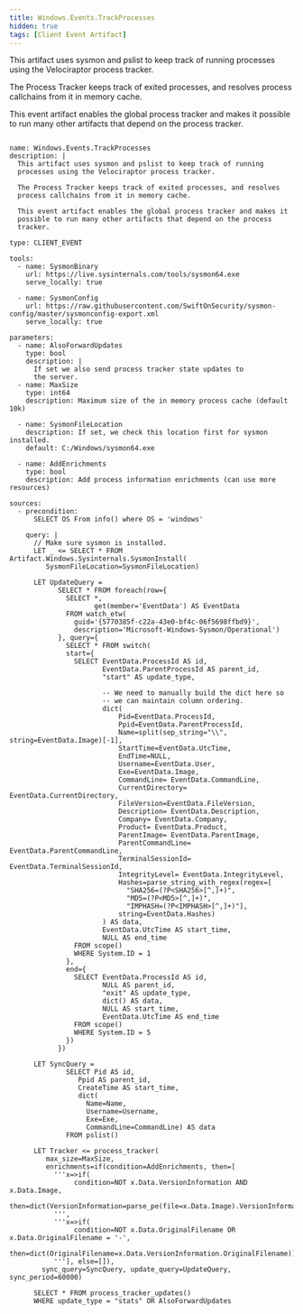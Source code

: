 ```yaml
---
title: Windows.Events.TrackProcesses
hidden: true
tags: [Client Event Artifact]
---
```


This artifact uses sysmon and pslist to keep track of running
processes using the Velociraptor process tracker.

The Process Tracker keeps track of exited processes, and resolves
process callchains from it in memory cache.

This event artifact enables the global process tracker and makes it
possible to run many other artifacts that depend on the process
tracker.


<pre><code class="language-yaml">
name: Windows.Events.TrackProcesses
description: |
  This artifact uses sysmon and pslist to keep track of running
  processes using the Velociraptor process tracker.

  The Process Tracker keeps track of exited processes, and resolves
  process callchains from it in memory cache.

  This event artifact enables the global process tracker and makes it
  possible to run many other artifacts that depend on the process
  tracker.

type: CLIENT_EVENT

tools:
  - name: SysmonBinary
    url: https://live.sysinternals.com/tools/sysmon64.exe
    serve_locally: true

  - name: SysmonConfig
    url: https://raw.githubusercontent.com/SwiftOnSecurity/sysmon-config/master/sysmonconfig-export.xml
    serve_locally: true

parameters:
  - name: AlsoForwardUpdates
    type: bool
    description: |
      If set we also send process tracker state updates to
      the server.
  - name: MaxSize
    type: int64
    description: Maximum size of the in memory process cache (default 10k)

  - name: SysmonFileLocation
    description: If set, we check this location first for sysmon installed.
    default: C:/Windows/sysmon64.exe

  - name: AddEnrichments
    type: bool
    description: Add process information enrichments (can use more resources)

sources:
  - precondition:
      SELECT OS From info() where OS = 'windows'

    query: |
      // Make sure sysmon is installed.
      LET _ &lt;= SELECT * FROM Artifact.Windows.Sysinternals.SysmonInstall(
         SysmonFileLocation=SysmonFileLocation)

      LET UpdateQuery =
            SELECT * FROM foreach(row={
              SELECT *,
                     get(member='EventData') AS EventData
              FROM watch_etw(
                guid='{5770385f-c22a-43e0-bf4c-06f5698ffbd9}',
                description='Microsoft-Windows-Sysmon/Operational')
            }, query={
              SELECT * FROM switch(
              start={
                SELECT EventData.ProcessId AS id,
                       EventData.ParentProcessId AS parent_id,
                       "start" AS update_type,

                       -- We need to manually build the dict here so
                       -- we can maintain column ordering.
                       dict(
                           Pid=EventData.ProcessId,
                           Ppid=EventData.ParentProcessId,
                           Name=split(sep_string="\\", string=EventData.Image)[-1],
                           StartTime=EventData.UtcTime,
                           EndTime=NULL,
                           Username=EventData.User,
                           Exe=EventData.Image,
                           CommandLine= EventData.CommandLine,
                           CurrentDirectory= EventData.CurrentDirectory,
                           FileVersion=EventData.FileVersion,
                           Description= EventData.Description,
                           Company= EventData.Company,
                           Product= EventData.Product,
                           ParentImage= EventData.ParentImage,
                           ParentCommandLine= EventData.ParentCommandLine,
                           TerminalSessionId= EventData.TerminalSessionId,
                           IntegrityLevel= EventData.IntegrityLevel,
                           Hashes=parse_string_with_regex(regex=[
                             "SHA256=(?P&lt;SHA256&gt;[^,]+)",
                             "MD5=(?P&lt;MD5&gt;[^,]+)",
                             "IMPHASH=(?P&lt;IMPHASH&gt;[^,]+)"],
                           string=EventData.Hashes)
                       ) AS data,
                       EventData.UtcTime AS start_time,
                       NULL AS end_time
                FROM scope()
                WHERE System.ID = 1
              },
              end={
                SELECT EventData.ProcessId AS id,
                       NULL AS parent_id,
                       "exit" AS update_type,
                       dict() AS data,
                       NULL AS start_time,
                       EventData.UtcTime AS end_time
                FROM scope()
                WHERE System.ID = 5
              })
            })

      LET SyncQuery =
              SELECT Pid AS id,
                 Ppid AS parent_id,
                 CreateTime AS start_time,
                 dict(
                   Name=Name,
                   Username=Username,
                   Exe=Exe,
                   CommandLine=CommandLine) AS data
              FROM pslist()

      LET Tracker &lt;= process_tracker(
         max_size=MaxSize,
         enrichments=if(condition=AddEnrichments, then=[
           '''x=&gt;if(
                condition=NOT x.Data.VersionInformation AND x.Data.Image,
                then=dict(VersionInformation=parse_pe(file=x.Data.Image).VersionInformation))
           ''',
           '''x=&gt;if(
                condition=NOT x.Data.OriginalFilename OR x.Data.OriginalFilename = '-',
                then=dict(OriginalFilename=x.Data.VersionInformation.OriginalFilename))
           '''], else=[]),
        sync_query=SyncQuery, update_query=UpdateQuery, sync_period=60000)

      SELECT * FROM process_tracker_updates()
      WHERE update_type = "stats" OR AlsoForwardUpdates

</code></pre>

